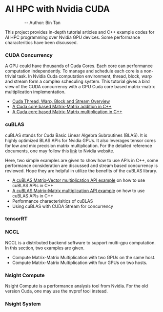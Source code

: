# AI HPC with Nvidia CUDA
&nbsp; &nbsp; &nbsp; &nbsp; &nbsp; &nbsp; &nbsp; &nbsp; -- Author: Bin Tan

This project provides in-depth tutorial articles and C++ example codes for AI HPC programming over Nvidia GPU devices.
Some performance characteritics have been discussed. 

### CUDA Concurrency
A GPU could have thousands of Cuda Cores. Each core can performance computation independently. To manage and schedule each core
is a non-trivial task. In Nvidia Cuda computation environment, thread, block, warp and stream form a complex scheculing system. 
This tutorial gives a bird view of the CUDA concurrency with a GPU Cuda core based matrix-matrix multiplication implementation.

- [Cuda Thread, Warp, Block and Stream Overview](./thread_warp_block_stream.md)
- [A Cuda core based Matrix-Matrix addition in C++](./cuda_mat_mat_add.md)
- [A Cuda core based Matrix-Matrix multiplication in C++](./cuda_mat_mat_multi.md)

### cuBLAS
cuBLAS stands for Cuda Basic Linear Algebra Subroutines (BLAS). It is highly optimized BLAS APIs for Nvidia GPUs. 
It also leverages tensor cores for low and mix precision matrix multiplication. 
For the detailed reference documents, one may follow this [link](https://developer.nvidia.com/cublas) to Nvidia website.

Here, two simple examples are given to show how to use APIs in C++, some performance consideration are discussed
and stream based concurrency is reviewed. Hope they are helpful in utilize the benefits of the cuBLAS library.

- [A cuBLAS Matrix-Vector multiplication API example](./cublas_matrix_vector_multiplication_example.md) on how to use cuBLAS APIs in C++
- [A cuBLAS Matrix-Matrix multiplication API example](./cublas_matrix_matrix_multiplication_example.md) on how to use cuBLAS APIs in C++
- Performance characterisitics of cuBLAS
- Using cuBLAS with CUDA Stream for concurrency

### tensorRT

### NCCL
NCCL is a distributed backend software to support multi-gpu computation. In this section, two examples are given.

- Compute Matrix-Matrix Multiplication with two GPUs on the same host.
- Compute Matrix-Matrix Multiplication with four GPUs on two hosts.

### Nsight Compute
Nsight Compute is a performance analysis tool from Nvidia. For the old version Cuda, one may use the nvprof tool instead. 

### Nsight System
